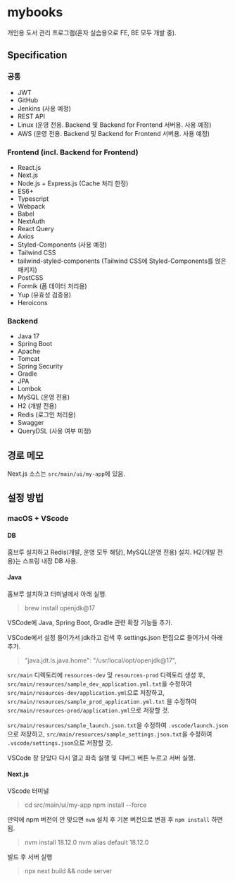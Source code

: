 # mybooks
개인용 도서 관리 프로그램(혼자 실습용으로 FE, BE 모두 개발 중).

## Specification
### 공통
* JWT
* GitHub
* Jenkins (사용 예정)
* REST API
* Linux (운영 전용. Backend 및 Backend for Frontend 서버용. 사용 예정)
* AWS (운영 전용. Backend 및 Backend for Frontend 서버용. 사용 예정)

### Frontend (incl. Backend for Frontend)
* React.js
* Next.js
* Node.js + Express.js (Cache 처리 한정)
* ES6+
* Typescript
* Webpack
* Babel
* NextAuth
* React Query
* Axios
* Styled-Components (사용 예정)
* Tailwind CSS
* tailwind-styled-components (Tailwind CSS에 Styled-Components를 얹은 패키지)
* PostCSS
* Formik (폼 데이터 처리용)
* Yup (유효성 검증용)
* Heroicons

### Backend
* Java 17
* Spring Boot
* Apache
* Tomcat
* Spring Security
* Gradle
* JPA
* Lombok
* MySQL (운영 전용)
* H2 (개발 전용)
* Redis (로그인 처리용)
* Swagger
* QueryDSL (사용 여부 미정)

## 경로 메모
Next.js 소스는 `src/main/ui/my-app`에 있음.
​
## 설정 방법
### macOS + VScode
#### DB
홈브루 설치하고 Redis(개발, 운영 모두 해당), MySQL(운영 전용) 설치. H2(개발 전용)는 스프링 내장 DB 사용.

#### Java
홈브루 설치하고 터미널에서 아래 실행.
> brew install openjdk@17

VSCode에 Java, Spring Boot, Gradle 관련 확장 기능들 추가.

VSCode에서 설정 들어가서 jdk라고 검색 후 settings.json 편집으로 들어가서 아래 추가.
> "java.jdt.ls.java.home": "/usr/local/opt/openjdk@17",

`src/main` 디렉토리에 `resources-dev` 및 `resources-prod` 디렉토리 생성 후, `src/main/resources/sample_dev_application.yml.txt`을 수정하여 `src/main/resources-dev/application.yml`으로 저장하고, `src/main/resources/sample_prod_application.yml.txt` 을 수정하여 `src/main/resources-prod/application.yml`으로 저장할 것.

`src/main/resources/sample_launch.json.txt`을 수정하여 `.vscode/launch.json`으로 저장하고, `src/main/resources/sample_settings.json.txt`을 수정하여 `.vscode/settings.json`으로 저장할 것. 

VSCode 창 닫았다 다시 열고 좌측 실행 및 디버그 버튼 누르고 서버 실행.

#### Next.js
VScode 터미널 
> cd src/main/ui/my-app
> npm install --force

만약에 npm 버전이 안 맞으면 `nvm` 설치 후 기본 버전으로 변경 후 `npm install` 하면 됨.
> nvm install 18.12.0
> nvm alias default 18.12.0

빌드 후 서버 실행
> npx next build && node server